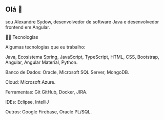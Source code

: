 ## Olá 👋
sou Alexandre Sydow, desenvolvedor de software Java e desenvolvedor frontend em Angular.

🧑‍💻 Tecnologias

Algumas tecnologias que eu trabalho:

Java, Ecosistema Spring, JavaScript, TypeScript, HTML, CSS, Bootstrap, Angular, Angular Material, Python.

Banco de Dados: Oracle, Microsoft SQL Server, MongoDB.

Cloud: Microsoft Azure.

Ferramentas: Git GitHub, Docker, JIRA.

IDEs: Eclipse, IntelliJ

Outros: Google Firebase, Oracle PL/SQL.


<!--
**amsydow/amsydow** is a ✨ _special_ ✨ repository because its `README.md` (this file) appears on your GitHub profile.

Here are some ideas to get you started:

- 🔭 I’m currently working on ...
- 🌱 I’m currently learning ...
- 👯 I’m looking to collaborate on ...
- 🤔 I’m looking for help with ...
- 💬 Ask me about ...
- 📫 How to reach me: ...
- 😄 Pronouns: ...
- ⚡ Fun fact: ...
-->
